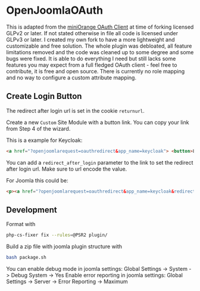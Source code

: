 # OpenJoomlaOAuth

This is adapted from the [miniOrange OAuth Client](https://extensions.joomla.org/extension/access-a-security/miniorange-oauth-client/) at time of forking licensed GLPv2 or later.
If not stated otherwise in file all code is licensed under GLPv3 or later.
I created my own fork to have a more lightweight and customizable and free solution.
The whole plugin was debloated, all feature limitations removed and the code was cleaned up to some degree and some bugs were fixed.
It is able to do everything I need but still lacks some features you may expect from a full fledged OAuth client - feel free to contribute, it is free and open source.
There is currently no role mapping and no way to configure a custom attribute mapping.

## Create Login Button

The redirect after login url is set in the cookie `returnurl`.

Create a new `Custom` Site Module with a button link. You can copy your link from Step 4 of the wizard.

This is a example for Keycloak:

```html
<a href="?openjoomlarequest=oauthredirect&app_name=keycloak"> <button>Log In with SSO</button> </a>
```

You can add a `redirect_after_login` parameter to the link to set the redirect after login url. Make sure to url encode the value.

For Joomla this could be:

```html
<p><a href="?openjoomlarequest=oauthredirect&app_name=keycloak&redirect_after_login=https://example.com/index.php/news-intern/aktuelles"> <button>Login Mitgliederbereich mit SSO</button> </a></p>
```

## Development

Format with 
```bash
php-cs-fixer fix --rules=@PSR2 plugin/
```
Build a zip file with joomla plugin structure with
```bash
bash package.sh
```

You can enable debug mode in joomla settings:
Global Settings -> System -> Debug System -> Yes
Enable error reporting in joomla settings:
Global Settings -> Server -> Error Reporting -> Maximum
